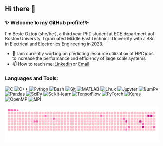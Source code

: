 ## Hi there 👋
### ✨ Welcome to my GitHub profile!✨


I'm Beste Oztop (she/her), a third year PhD student at ECE department aof Boston University. I graduated Middle East Technical University with a BSc in Electrical and Electronics Engineering in 2023.  


- 🔭 I am currently working on predicting resource utilization of HPC jobs to increase the performance and efficiency of large scale systems.
- 📫 How to reach me: [LinkedIn](https://www.linkedin.com/in/beste-oztop/) or [Email](boztop@bu.edu)

### Languages and Tools:
![C](https://img.shields.io/badge/C-00599C?style=flat-square&logo=C&logoColor=white)
![C++](https://img.shields.io/badge/C++-00599C?style=flat-square&logo=C%2B%2B&logoColor=white)
![Python](https://img.shields.io/badge/Python-3776AB?style=flat-square&logo=Python&logoColor=white)
![Bash](https://img.shields.io/badge/Bash-4EAA25?style=flat-square&logo=GNU-Bash&logoColor=white)
![Git](https://img.shields.io/badge/Git-F05032?style=flat-square&logo=Git&logoColor=white)
![MATLAB](https://img.shields.io/badge/MATLAB-0076A8?style=flat-square&logo=MATLAB&logoColor=white)
![Linux](https://img.shields.io/badge/Linux-FCC624?style=flat-square&logo=Linux&logoColor=black)
![Jupyter](https://img.shields.io/badge/Jupyter-F37626?style=flat-square&logo=Jupyter&logoColor=white)
![NumPy](https://img.shields.io/badge/NumPy-013243?style=flat-square&logo=NumPy&logoColor=white)
![Pandas](https://img.shields.io/badge/Pandas-150458?style=flat-square&logo=Pandas&logoColor=white)
![SciPy](https://img.shields.io/badge/SciPy-8CAAE6?style=flat-square&logo=SciPy&logoColor=white)
![Scikit-learn](https://img.shields.io/badge/Scikit-learn-F7931E?style=flat-square&logo=scikit-learn&logoColor=white)
![TensorFlow](https://img.shields.io/badge/TensorFlow-FF6F00?style=flat-square&logo=TensorFlow&logoColor=white)
![PyTorch](https://img.shields.io/badge/PyTorch-EE4C30?style=flat-square&logo=PyTorch&logoColor=white)
![Keras](https://img.shields.io/badge/Keras-D00000?style=flat-square&logo=Keras&logoColor=white)
![OpenMP](https://img.shields.io/badge/OpenMP-FF6A00?style=flat-square&logo=OpenMP&logoColor=white)
![MPI](https://img.shields.io/badge/MPI-FF6A00?style=flat-square&logo=OpenMP&logoColor=white)


![Snake animation](https://github.com/beste-oztop/beste-oztop/blob/output/ocean.gif)

